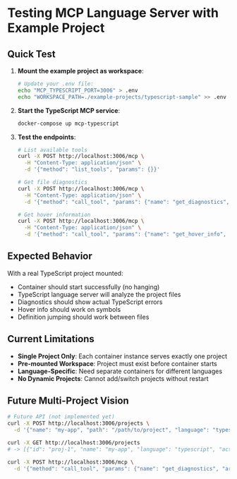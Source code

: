 # Testing MCP Language Server with Example Project

## Quick Test

1. **Mount the example project as workspace**:
   ```bash
   # Update your .env file:
   echo "MCP_TYPESCRIPT_PORT=3006" > .env
   echo "WORKSPACE_PATH=./example-projects/typescript-sample" >> .env
   ```

2. **Start the TypeScript MCP service**:
   ```bash
   docker-compose up mcp-typescript
   ```

3. **Test the endpoints**:
   ```bash
   # List available tools
   curl -X POST http://localhost:3006/mcp \
     -H "Content-Type: application/json" \
     -d '{"method": "list_tools", "params": {}}'

   # Get file diagnostics
   curl -X POST http://localhost:3006/mcp \
     -H "Content-Type: application/json" \
     -d '{"method": "call_tool", "params": {"name": "get_diagnostics", "arguments": {"uri": "file:///workspace/src/index.ts"}}}'

   # Get hover information
   curl -X POST http://localhost:3006/mcp \
     -H "Content-Type: application/json" \
     -d '{"method": "call_tool", "params": {"name": "get_hover_info", "arguments": {"uri": "file:///workspace/src/index.ts", "line": 5, "character": 10}}}'
   ```

## Expected Behavior

With a real TypeScript project mounted:
- Container should start successfully (no hanging)
- TypeScript language server will analyze the project files
- Diagnostics should show actual TypeScript errors
- Hover info should work on symbols
- Definition jumping should work between files

## Current Limitations

- **Single Project Only**: Each container instance serves exactly one project
- **Pre-mounted Workspace**: Project must exist before container starts
- **Language-Specific**: Need separate containers for different languages
- **No Dynamic Projects**: Cannot add/switch projects without restart

## Future Multi-Project Vision

```bash
# Future API (not implemented yet)
curl -X POST http://localhost:3006/projects \
  -d '{"name": "my-app", "path": "/path/to/project", "language": "typescript"}'

curl -X GET http://localhost:3006/projects
# -> [{"id": "proj-1", "name": "my-app", "language": "typescript", "active": true}]

curl -X POST http://localhost:3006/mcp \
  -d '{"method": "call_tool", "params": {"name": "get_diagnostics", "arguments": {"project_id": "proj-1", "uri": "src/index.ts"}}}'
```
